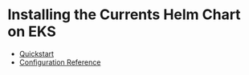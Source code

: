 # Installing the Currents Helm Chart on EKS

- [Quickstart](./quickstart.md)
- [Configuration Reference](../configuration.md)